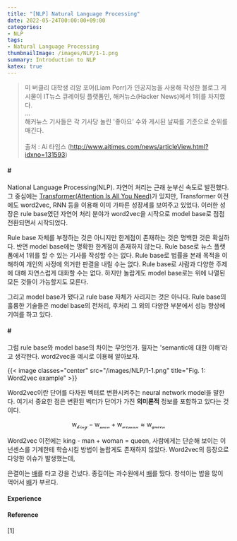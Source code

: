 ```yaml
---
title: "[NLP] Natural Language Processing"
date: 2022-05-24T00:00:00+09:00
categories:
- NLP
tags:
- Natural Language Processing
thumbnailImage: /images/NLP/1-1.png
summary: Introduction to NLP
katex: true
---
```

>미 버클리 대학생 리암 포어(Liam Porr)가 인공지능을 사용해 작성한 블로그 게시물이 IT뉴스 큐레이팅 플랫폼인, 해커뉴스(Hacker News)에서 1위를 차지했다.\
...\
해커뉴스 기사들은 각 기사당 눌린 '좋아요' 수와 게시된 날짜를 기준으로 순위를 매긴다.\
\
출처 : Ai 타임스 (http://www.aitimes.com/news/articleView.html?idxno=131593)

#### \#
National Language Processing(NLP). 자연어 처리는 근래 눈부신 속도로 발전했다. 그 중심에는 [Transformer(Attention Is All You Need)](https://arxiv.org/abs/1706.03762)가 있지만, Transformer 이전에도 word2vec, RNN 등을 이용해 이미 가파른 성장세를 보여주고 있었다. 이러한 성장은 rule base였던 자연어 처리 분야가 word2vec을 시작으로 model base로 점점 전환되면서 시작되었다.

Rule base 자체를 부정하는 것은 아니지만 한계점이 존재하는 것은 명백한 것은 확실하다. 반면 model base에는 명확한 한계점이 존재하지 않는다. Rule base로 뉴스 플랫폼에서 1위를 할 수 있는 기사를 작성할 수는 없다. Rule base로 법률을 본래 목적을 이해하여 개인의 사정에 의거한 판결을 내릴 수는 없다. Rule base로 사람과 다양한 주제에 대해 자연스럽게 대화할 수는 없다. 하지만 놀랍게도 model base로는 위에 나열된 모든 것들이 가능할지도 모른다.

그리고 model base가 됐다고 rule base 자체가 사리지는 것은 아니다. Rule base의 훌륭한 기술들은 model base의 전처리, 후처리 그 외의 다양한 부분에서 성능 향상에 기여를 하고 있다.

#### \#
그럼 rule base와 model base의 차이는 무엇인가. 필자는 'semantic에 대한 이해'라고 생각한다. word2vec을 예시로 이용해 알아보자.

{{< image classes="center" src="/images/NLP/1-1.png" title="Fig. 1: Word2vec example" >}}

Word2vec이란 단어를 다차원 벡터로 변환시켜주는 neural network model을 말한다. 여기서 중요한 점은 변환된 벡터가 단어가 가진 **의미론적** 정보를 포함하고 있다는 것이다.

$$\mathrm{w_\mathcal{king}} - \mathrm{w_\mathcal{man}} + \mathrm{w_\mathcal{woman}}  \approx \mathrm{w_\mathcal{queen}}$$

Word2vec 이전에는 king - man + woman = queen, 사람에게는 단순해 보이는 이 넌센스를 기계한테 학습시킬 방법이 놀랍게도 존재하지 않았다. Word2vec의 등장으로 다양한 이슈가 발생했는데, 

은결이는 <u>배</u>를 타고 강을 건넜다.
종길이는 과수원에서 <u>배</u>를 땄다.
창석이는 밥을 많이 먹어서 <u>배</u>가 부르다.

#### Experience


#### Reference
[1] 